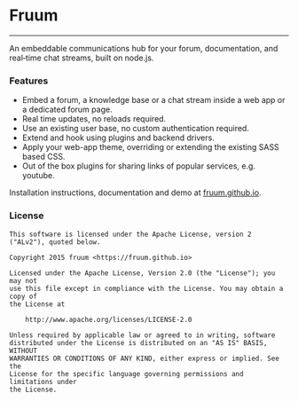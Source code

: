 # Fruum

___

An embeddable communications hub for your forum, documentation, and real‐time chat streams, built
on node.js.

### Features

* Embed a forum, a knowledge base or a chat stream inside a web app or a dedicated forum page.
* Real time updates, no reloads required.
* Use an existing user base, no custom authentication required.
* Extend and hook using plugins and backend drivers.
* Apply your web-app theme, overriding or extending the existing SASS based CSS.
* Out of the box plugins for sharing links of popular services, e.g. youtube.


Installation instructions, documentation and demo at [fruum.github.io](https://fruum.github.io).


### License


```
This software is licensed under the Apache License, version 2 ("ALv2"), quoted below.

Copyright 2015 fruum <https://fruum.github.io>

Licensed under the Apache License, Version 2.0 (the "License"); you may not
use this file except in compliance with the License. You may obtain a copy of
the License at

    http://www.apache.org/licenses/LICENSE-2.0

Unless required by applicable law or agreed to in writing, software
distributed under the License is distributed on an "AS IS" BASIS, WITHOUT
WARRANTIES OR CONDITIONS OF ANY KIND, either express or implied. See the
License for the specific language governing permissions and limitations under
the License.
```